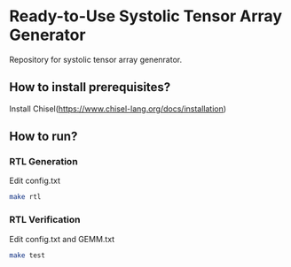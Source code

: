 Ready-to-Use Systolic Tensor Array Generator
=======================

Repository for systolic tensor array genenrator.

## How to install prerequisites?
Install Chisel(https://www.chisel-lang.org/docs/installation)

## How to run?
### RTL Generation
Edit config.txt

```sh
make rtl
```

### RTL Verification

Edit config.txt and GEMM.txt 
```sh
make test
```

